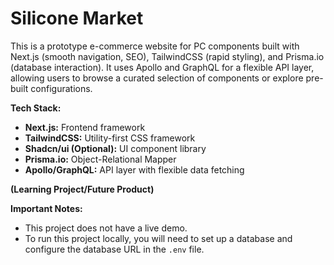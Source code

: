 # Silicone Market
This is a prototype e-commerce website for PC components built with Next.js (smooth navigation, SEO), TailwindCSS (rapid styling), and Prisma.io (database interaction). It uses Apollo and GraphQL for a flexible API layer, allowing users to browse a curated selection of components or explore pre-built configurations.

**Tech Stack:**

*   **Next.js:** Frontend framework
*   **TailwindCSS:** Utility-first CSS framework
*   **Shadcn/ui (Optional):** UI component library
*   **Prisma.io:** Object-Relational Mapper
*   **Apollo/GraphQL:** API layer with flexible data fetching

**(Learning Project/Future Product)**

**Important Notes:**

*   This project does not have a live demo.
*   To run this project locally, you will need to set up a database and configure the database URL in the `.env` file.
